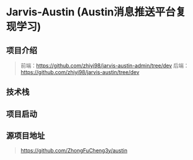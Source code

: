# Jarvis-Austin (Austin消息推送平台复现学习)

## 项目介绍

> 前端：https://github.com/zhiyi98/jarvis-austin-admin/tree/dev
> 后端：https://github.com/zhiyi98/jarvis-austin/tree/dev

## 技术栈

## 项目启动

## 源项目地址

> https://github.com/ZhongFuCheng3y/austin
